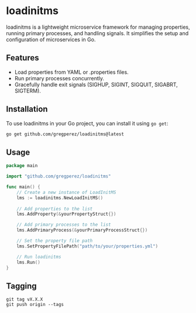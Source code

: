# loadinitms

loadinitms is a lightweight microservice framework for managing properties, running primary processes, and handling signals. It simplifies the setup and configuration of microservices in Go.

## Features

- Load properties from YAML or .properties files.
- Run primary processes concurrently.
- Gracefully handle exit signals (SIGHUP, SIGINT, SIGQUIT, SIGABRT, SIGTERM).

## Installation

To use loadinitms in your Go project, you can install it using `go get`:

```bash
go get github.com/gregperez/loadinitms@latest
```

## Usage

```go
package main

import "github.com/gregperez/loadinitms"

func main() {
	// Create a new instance of LoadInitMS
	lms := loadinitms.NewLoadInitMS()
	
	// Add properties to the list
	lms.AddProperty(&yourPropertyStruct{})

	// Add primary processes to the list
	lms.AddPrimaryProcess(&yourPrimaryProcessStruct{})

	// Set the property file path
	lms.SetPropertyFilePath("path/to/your/properties.yml")

	// Run loadinitms
	lms.Run()
}
```

## Tagging

```
git tag vX.X.X
git push origin --tags
```